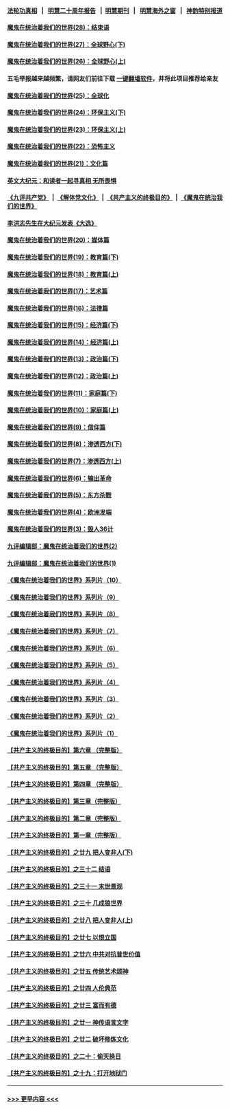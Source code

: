 #### [法轮功真相](https://github.com/gfw-breaker/truth/blob/master/README.md?t=0) &nbsp;&nbsp;|&nbsp;&nbsp; [明慧二十周年报告](https://github.com/gfw-breaker/mh-reports/blob/master/README.md?t=0) &nbsp;&nbsp;|&nbsp;&nbsp;[明慧期刊](https://github.com/gfw-breaker/mh-qikan) &nbsp;&nbsp;|&nbsp;&nbsp; [明慧海外之窗](https://github.com/gfw-breaker/mh-news/blob/master/README.md?t=0) &nbsp;&nbsp;|&nbsp;&nbsp; [神韵特别报道](https://github.com/gfw-breaker/mh-news/blob/master/shenyun.md?t=0)
#### [魔鬼在统治着我们的世界(28)：结束语](../pages/nsc422/n10936246.md?t=06300052) 
#### [魔鬼在统治着我们的世界(27)：全球野心(下)](../pages/nsc422/n10928319.md?t=06300052) 
#### [魔鬼在统治着我们的世界(26)：全球野心(上)](../pages/nsc422/n10900318.md?t=06300052) 
#### 五毛举报越来越频繁，请网友们前往下载 [一键翻墙软件](https://github.com/gfw-breaker/ssr-accounts)，并将此项目推荐给亲友
#### [魔鬼在统治着我们的世界(25)：全球化](../pages/nsc422/n10788205.md?t=06300052) 
#### [魔鬼在统治着我们的世界(24)：环保主义(下)](../pages/nsc422/n10695307.md?t=06300052) 
#### [魔鬼在统治着我们的世界(23)：环保主义(上)](../pages/nsc422/n10688613.md?t=06300052) 
#### [魔鬼在统治着我们的世界(22)：恐怖主义](../pages/nsc422/n10614727.md?t=06300052) 
#### [魔鬼在统治着我们的世界(21)：文化篇](../pages/nsc422/n10597706.md?t=06300052) 
#### [英文大纪元：和读者一起寻真相 无所畏惧](../pages/nsc422/n12542027.md?t=06300052) 
#### [《九评共产党》](https://github.com/begood0513/9ping.md/blob/master/README.md) &nbsp;|&nbsp; [《解体党文化》](../../../../jtdwh.md/blob/master/README.md)  &nbsp;|&nbsp; [《共产主义的终极目的》](../../../../gczydzjmd.md/blob/master/README.md) &nbsp;|&nbsp; [《魔鬼在统治我们的世界》](../../../../mgztzwmdsj.md/blob/master/README.md) 
#### [李洪志先生在大纪元发表《大选》](../pages/nsc422/n12534746.md?t=06300052) 
#### [魔鬼在统治着我们的世界(20)：媒体篇](../pages/nsc422/n10586579.md?t=06300052) 
#### [魔鬼在统治着我们的世界(19)：教育篇(下)](../pages/nsc422/n10564808.md?t=06300052) 
#### [魔鬼在统治着我们的世界(18)：教育篇(上)](../pages/nsc422/n10526970.md?t=06300052) 
#### [魔鬼在统治着我们的世界(17)：艺术篇](../pages/nsc422/n10499093.md?t=06300052) 
#### [魔鬼在统治着我们的世界(16)：法律篇](../pages/nsc422/n10485969.md?t=06300052) 
#### [魔鬼在统治着我们的世界(15)：经济篇(下)](../pages/nsc422/n10469975.md?t=06300052) 
#### [魔鬼在统治着我们的世界(14)：经济篇(上)](../pages/nsc422/n10457370.md?t=06300052) 
#### [魔鬼在统治着我们的世界(13)：政治篇(下)](../pages/nsc422/n10448270.md?t=06300052) 
#### [魔鬼在统治着我们的世界(12)：政治篇(上)](../pages/nsc422/n10444576.md?t=06300052) 
#### [魔鬼在统治着我们的世界(11)：家庭篇(下)](../pages/nsc422/n10440961.md?t=06300052) 
#### [魔鬼在统治着我们的世界(10)：家庭篇(上)](../pages/nsc422/n10435448.md?t=06300052) 
#### [魔鬼在统治着我们的世界(9)：信仰篇](../pages/nsc422/n10432159.md?t=06300052) 
#### [魔鬼在统治着我们的世界(8)：渗透西方(下)](../pages/nsc422/n10429603.md?t=06300052) 
#### [魔鬼在统治着我们的世界(7)：渗透西方(上)](../pages/nsc422/n10426013.md?t=06300052) 
#### [魔鬼在统治着我们的世界(6)：输出革命](../pages/nsc422/n10421536.md?t=06300052) 
#### [魔鬼在统治着我们的世界(5)：东方杀戮](../pages/nsc422/n10417707.md?t=06300052) 
#### [魔鬼在统治着我们的世界(4)：欧洲发端](../pages/nsc422/n10414890.md?t=06300052) 
#### [魔鬼在统治着我们的世界(3)：毁人36计](../pages/nsc422/n10411583.md?t=06300052) 
#### [九评编辑部：魔鬼在统治着我们的世界(2)](../pages/nsc422/n10410036.md?t=06300052) 
#### [九评编辑部：魔鬼在统治着我们的世界(1)](../pages/nsc422/n10406825.md?t=06300052) 
#### [《魔鬼在统治着我们的世界》系列片（10）](../pages/nsc422/n12292670.md?t=06300052) 
#### [《魔鬼在统治着我们的世界》系列片（9）](../pages/nsc422/n12290859.md?t=06300052) 
#### [《魔鬼在统治着我们的世界》系列片（8）](../pages/nsc422/n12287445.md?t=06300052) 
#### [《魔鬼在统治着我们的世界》系列片（7）](../pages/nsc422/n12283425.md?t=06300052) 
#### [《魔鬼在统治着我们的世界》系列片（6）](../pages/nsc422/n12282314.md?t=06300052) 
#### [《魔鬼在统治着我们的世界》系列片（5）](../pages/nsc422/n12281419.md?t=06300052) 
#### [《魔鬼在统治着我们的世界》系列片（4）](../pages/nsc422/n12274024.md?t=06300052) 
#### [《魔鬼在统治着我们的世界》系列片（3）](../pages/nsc422/n12271322.md?t=06300052) 
#### [《魔鬼在统治着我们的世界》系列片（2）](../pages/nsc422/n12269049.md?t=06300052) 
#### [《魔鬼在统治着我们的世界》系列片（1）](../pages/nsc422/n12267575.md?t=06300052) 
#### [【共产主义的终极目的】第六章 （完整版）](../pages/nsc422/n11428913.md?t=06300052) 
#### [【共产主义的终极目的】第五章 （完整版）](../pages/nsc422/n11428912.md?t=06300052) 
#### [【共产主义的终极目的】第四章 （完整版）](../pages/nsc422/n11428907.md?t=06300052) 
#### [【共产主义的终极目的】第三章（完整版）](../pages/nsc422/n11428848.md?t=06300052) 
#### [【共产主义的终极目的】第二章（完整版）](../pages/nsc422/n11428831.md?t=06300052) 
#### [【共产主义的终极目的】第一章（完整版）](../pages/nsc422/n11417651.md?t=06300052) 
#### [【共产主义的终极目的】之廿九 把人变非人(下)](../pages/nsc422/n11344140.md?t=06300052) 
#### [【共产主义的终极目的】之三十二 结语](../pages/nsc422/n11360535.md?t=06300052) 
#### [【共产主义的终极目的】之三十一 末世景观](../pages/nsc422/n11351129.md?t=06300052) 
#### [【共产主义的终极目的】之三十 几成狼世界](../pages/nsc422/n11348280.md?t=06300052) 
#### [【共产主义的终极目的】之廿八 把人变非人(上)](../pages/nsc422/n11340492.md?t=06300052) 
#### [【共产主义的终极目的】之廿七 以恨立国](../pages/nsc422/n11336944.md?t=06300052) 
#### [【共产主义的终极目的】之廿六 中共对抗普世价值](../pages/nsc422/n11324785.md?t=06300052) 
#### [【共产主义的终极目的】之廿五 传统艺术颂神](../pages/nsc422/n11296396.md?t=06300052) 
#### [【共产主义的终极目的】之廿四 人伦典范](../pages/nsc422/n11296397.md?t=06300052) 
#### [【共产主义的终极目的】之廿三 富而有德](../pages/nsc422/n11283598.md?t=06300052) 
#### [【共产主义的终极目的】之廿一 神传语言文字](../pages/nsc422/n11263265.md?t=06300052) 
#### [【共产主义的终极目的】之廿二 破坏修炼文化](../pages/nsc422/n11245728.md?t=06300052) 
#### [【共产主义的终极目的】之二十：偷天换日](../pages/nsc422/n11238846.md?t=06300052) 
#### [【共产主义的终极目的】之十九：打开地狱门](../pages/nsc422/n11206376.md?t=06300052) 

----
#### [ >>> 更早内容 <<< ](../indexes/nsc422-earlier.md)
